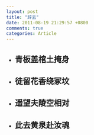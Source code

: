 ```yaml
---
layout: post
title: "辞去"
date: 2011-08-19 21:29:57 +0800
comments: true
categories: Article
---
```


* ##  青板盖棺土掩身
* ##  徒留花香绕冢坟
* ##  遥望夫陵空相对
* ## 此去黄泉赴汝魂